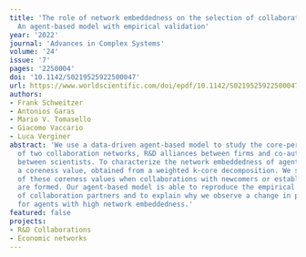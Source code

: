 ```yaml
---
title: 'The role of network embeddedness on the selection of collaboration partners:
  An agent-based model with empirical validation'
year: '2022'
journal: 'Advances in Complex Systems'
volume: '24'
issue: '7'
pages: '2250004'
doi: '10.1142/S0219525922500047'
url: https://www.worldscientific.com/doi/epdf/10.1142/S0219525922500047
authors:
- Frank Schweitzer
- Antonios Garas
- Mario V. Tomasello
- Giacomo Vaccario
- Luca Verginer
abstract: 'We use a data-driven agent-based model to study the core-periphery structure
  of two collaboration networks, R&D alliances between firms and co-authorship relations
  between scientists. To characterize the network embeddedness of agents, we introduce
  a coreness value, obtained from a weighted k-core decomposition. We study the change
  of these coreness values when collaborations with newcomers or established agents
  are formed. Our agent-based model is able to reproduce the empirical coreness differences
  of collaboration partners and to explain why we observe a change in partner selection
  for agents with high network embeddedness.'
featured: false
projects:
- R&D Collaborations
- Economic networks
---
```

